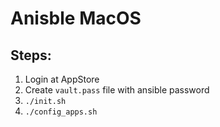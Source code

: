 # Anisble MacOS

## Steps:

1. Login at AppStore
2. Create `vault.pass` file with ansible password
3. `./init.sh`
4. `./config_apps.sh`
